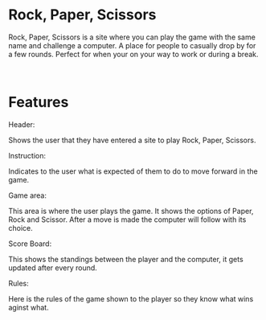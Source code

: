 <h1>Rock, Paper, Scissors</h1>

<p> Rock, Paper, Scissors is a site where you can play the game with the same name and challenge a computer. A place for people to casually drop by for a few rounds. Perfect for when your on your way to work or during a break.</p>

<br>
<h1>Features</h1>

<p>Header: </p>
<p>Shows the user that they have entered a site to play Rock, Paper, Scissors.</p>

<p>Instruction:</p>
<p>Indicates to the user what is expected of them to do to move forward in the game.</p>

<p>Game area:</p>
<p>This area is where the user plays the game. It shows the options of Paper, Rock and Scissor. After a move is made the computer will follow with its choice.

<p>Score Board:</p>
<p>This shows the standings between the player and the computer, it gets updated after every round.</p>

<p>Rules:</p>
<p>Here is the rules of the game shown to the player so they know what wins aginst what.</p>


    
    

    
    

